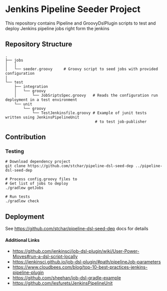 # Jenkins Pipeline Seeder Project
This repository contains Pipeline and GroovyDslPlugin scripts to test and deploy Jenkins
pipeline jobs right form the jenkins

## Repository Structure
```
.
├── jobs
│   │
│   └── seeder.groovy     # Groovy script to seed jobs with provided configuration
│
└── test
    ├── integration
    │   └── groovy
    │       └── JobSriptsSpec.groovy   # Reads the configuration run deployment in a test environment
    └── unit
        └── groovy
            └── TestJenkinsfile.groovy # Example of junit tests written using JenkinsPipelineUnit
                                        # to test job-publisher
```

## Contribution

###  Testing
```
# Download dependency project
git clone https://github.com/stchar/pipeline-dsl-seed-dep ../pipeline-dsl-seed-dep

# Process config.groovy files to
# Get list of jobs to deploy
./gradlew getJobs

# Run tests
./gradlew check
```

## Deployment
See https://github.com/stchar/pipeline-dsl-seed-dep docs for details


#### Additional Links
* https://github.com/jenkinsci/job-dsl-plugin/wiki/User-Power-Moves#run-a-dsl-script-locally
* https://jenkinsci.github.io/job-dsl-plugin/#path/pipelineJob-parameters
* https://www.cloudbees.com/blog/top-10-best-practices-jenkins-pipeline-plugin
* https://github.com/sheehan/job-dsl-gradle-example
* https://github.com/lesfurets/JenkinsPipelineUnit
